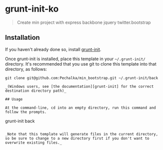 # grunt-init-ko

> Create min project with express backbone jquery twitter.bootstrap   

[grunt-init]: http://gruntjs.com/project-scaffolding

## Installation
If you haven't already done so, install [grunt-init][].

Once grunt-init is installed, place this template in your `~/.grunt-init/` directory. It's recommended that you use git to clone this template into that directory, as follows:

```
git clone git@github.com:Pechalka/min_bootstrap.git ~/.grunt-init/back

_(Windows users, see [the documentation][grunt-init] for the correct destination directory path)_

## Usage

At the command-line, cd into an empty directory, run this command and follow the prompts.

```
grunt-init back
```

_Note that this template will generate files in the current directory, so be sure to change to a new directory first if you don't want to overwrite existing files._